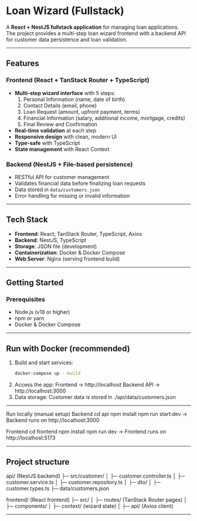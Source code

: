 # Loan Wizard (Fullstack)

A **React + NestJS fullstack application** for managing loan applications.  
The project provides a multi-step loan wizard frontend with a backend API for customer data persistence and loan validation.  

---

## Features

### Frontend (React + TanStack Router + TypeScript)
- **Multi-step wizard interface** with 5 steps:
  1. Personal Information (name, date of birth)  
  2. Contact Details (email, phone)  
  3. Loan Request (amount, upfront payment, terms)  
  4. Financial Information (salary, additional income, mortgage, credits)  
  5. Final Review and Confirmation  
- **Real-time validation** at each step  
- **Responsive design** with clean, modern UI  
- **Type-safe** with TypeScript  
- **State management** with React Context  

### Backend (NestJS + File-based persistence)
- RESTful API for customer management  
- Validates financial data before finalizing loan requests  
- Data stored in `data/customers.json`  
- Error handling for missing or invalid information  

---

## Tech Stack

- **Frontend**: React, TanStack Router, TypeScript, Axios  
- **Backend**: NestJS, TypeScript  
- **Storage**: JSON file (development)  
- **Containerization**: Docker & Docker Compose  
- **Web Server**: Nginx (serving frontend build)  

---

## Getting Started

### Prerequisites
- Node.js (v18 or higher)  
- npm or yarn  
- Docker & Docker Compose  

---

## Run with Docker (recommended)
1. Build and start services:  
   ```bash
   docker-compose up --build
2. Access the app:
    Frontend → http://localhost
    Backend API → http://localhost:3000
3. Data storage:
    Customer data is stored in ./api/data/customers.json

----

Run locally (manual setup)
Backend
cd api
npm install
npm run start:dev -> Backend runs on http://localhost:3000

Frontend
cd frontend
npm install
npm run dev -> Frontend runs on http://localhost:5173

---

## Project structure

api/ (NestJS backend)
  ├─ src/customer/
  │   ├─ customer.controller.ts
  │   ├─ customer.service.ts
  │   ├─ customer.repository.ts
  │   ├─ dto/
  │   ├─ customer.types.ts
  ├─ data/customers.json

frontend/ (React frontend)
  ├─ src/
  │   ├─ routes/ (TanStack Router pages)
  │   ├─ components/
  │   ├─ context/ (wizard state)
  │   ├─ api/ (Axios client)

---